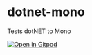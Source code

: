 # dotnet-mono
Tests dotNET to Mono

[![Open in Gitpod](https://gitpod.io/button/open-in-gitpod.svg)](https://gitpod.io/from-referrer/)
